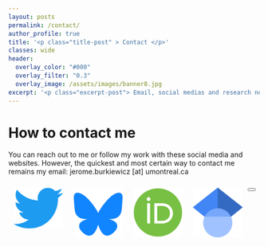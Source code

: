 ```yaml
---
layout: posts
permalink: /contact/
author_profile: true
title: '<p class="title-post" > Contact </p>'
classes: wide
header:
  overlay_color: "#000"
  overlay_filter: "0.3"
  overlay_image: /assets/images/banner8.jpg
excerpt: '<p class="excerpt-post"> Email, social medias and research networking</p>' 
---
```


<h1>How to contact me</h1>

You can reach out to me or follow my work with these social media and websites. However, the quickest and most certain way to contact me remains my email: jerome.burkiewicz [at] umontreal.ca

<div class="center_contact">

  <a href="https://x.com/J_Burkiewicz">
    <img style="float: left; Padding: 10px 10px 10px 10px;" width="100px" src="../assets/images/twitter-2.png" />
   </a>

   <a href="https://bsky.app/profile/jeromeburkiewicz.bsky.social">
    <img style="float: left; Padding: 10px 10px 10px 10px;" width="100px" src="../assets/images/bsky.png" />
   </a>

  <a href="https://orcid.org/0000-0001-6968-3506">
    <img style="float: left; Padding: 10px 10px 10px 10px;" width="100px" src="../assets/images/orcid.png" />
   </a>

   <a href="https://scholar.google.com/citations?user=hAuV0dAAAAAJ&hl=fr">
    <img style="float: left; Padding: 10px 10px 10px 10px;" width="100px" src="../assets/images/scholar.png" />
   </a>

</div>

<!-- Back to top button -->
<button type="button" class="btn btn-danger btn-floating btn-lg" id="btn-back-to-top">
  <i class="fas fa-arrow-up"></i>
</button>

<script>
//Get the button
let mybutton = document.getElementById("btn-back-to-top");

// When the user scrolls down 20px from the top of the document, show the button
window.onscroll = function () {
  scrollFunction();
};

function scrollFunction() {
  if (
    document.body.scrollTop > 20 ||
    document.documentElement.scrollTop > 20
  ) {
    mybutton.style.display = "block";
  } else {
    mybutton.style.display = "none";
  }
}
// When the user clicks on the button, scroll to the top of the document
mybutton.addEventListener("click", backToTop);

function backToTop() {
  document.body.scrollTop = 0;
  document.documentElement.scrollTop = 0;
}
</script>